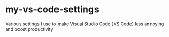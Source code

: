 # my-vs-code-settings
Various settings I use to make Visual Studio Code (VS Code) less annoying and boost productivity
